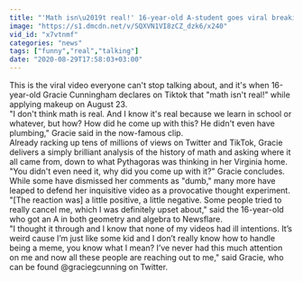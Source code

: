```yaml
---
title: "'Math isn\u2019t real!' 16-year-old A-student goes viral breaking down history back to Pythagoras while putting on makeup"
image: "https://s1.dmcdn.net/v/SQXVN1VI8zCZ_dzk6/x240"
vid_id: "x7vtnmf"
categories: "news"
tags: ["funny","real","talking"]
date: "2020-08-29T17:58:03+03:00"
---
```

This is the viral video everyone can't stop talking about, and it's when 16-year-old Gracie Cunningham declares on Tiktok that &quot;math isn't real!&quot; while applying makeup on August 23.  <br>&quot;I don't think math is real. And I know it's real because we learn in school or whatever, but how? How did he come up with this? He didn't even have plumbing,&quot; Gracie said in the now-famous clip.     <br>Already racking up tens of millions of views on Twitter and TikTok, Gracie delivers a simply brilliant analysis of the history of math and asking where it all came from, down to what Pythagoras was thinking in her Virginia home.  <br>&quot;You didn't even need it, why did you come up with it?&quot; Gracie concludes.  <br>While some have dismissed her comments as &quot;dumb,&quot; many more have leaped to defend her inquisitive video as a provocative thought experiment.   <br>&quot;[The reaction was] a little positive, a little negative. Some people tried to really cancel me, which I was definitely upset about,&quot; said the 16-year-old who got an A in both geometry and algebra to Newsflare.  <br>&quot;I thought it through and I know that none of my videos had ill intentions. It’s weird cause I’m just like some kid and I don’t really know how to handle being a meme, you know what I mean? I’ve never had this much attention on me and now all these people are reaching out to me,&quot; said Gracie, who can be found @graciegcunning on Twitter.

